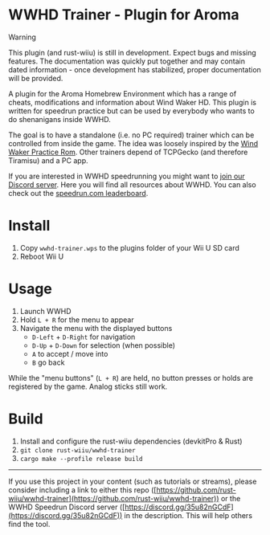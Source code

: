 # WWHD Trainer - Plugin for Aroma

> [!WARNING]  
> This plugin (and rust-wiiu) is still in development. Expect bugs and missing features. The documentation was quickly put together and may contain dated information - once development has stabilized, proper documentation will be provided.

A plugin for the Aroma Homebrew Environment which has a range of cheats, modifications and information about Wind Waker HD. This plugin is written for speedrun practice but can be used by everybody who wants to do shenanigans inside WWHD.

The goal is to have a standalone (i.e. no PC required) trainer which can be controlled from inside the game. The idea was loosely inspired by the [Wind Waker Practice Rom](https://github.com/zsrtww/tww-gz). Other trainers depend of TCPGecko (and therefore Tiramisu) and a PC app.

If you are interested in WWHD speedrunning you might want to [join our Discord server](https://discord.gg/35u82nGCdF). Here you will find all resources about WWHD. You can also check out the [speedrun.com leaderboard](https://www.speedrun.com/twwhd).

# Install

1. Copy `wwhd-trainer.wps` to the plugins folder of your Wii U SD card
2. Reboot Wii U

# Usage

1. Launch WWHD
2. Hold `L + R` for the menu to appear
3. Navigate the menu with the displayed buttons
    - `D-Left` + `D-Right` for navigation
    - `D-Up` + `D-Down` for selection (when possible)
    - `A` to accept / move into
    - `B` go back

While the "menu buttons" (`L + R`) are held, no button presses or holds are registered by the game. Analog sticks still work.

# Build

1. Install and configure the rust-wiiu dependencies (devkitPro & Rust)
2. ```git clone rust-wiiu/wwhd-trainer```
3. ```cargo make --profile release build```

---
If you use this project in your content (such as tutorials or streams), please consider including a link to either this repo ([https://github.com/rust-wiiu/wwhd-trainer](https://github.com/rust-wiiu/wwhd-trainer)) or the WWHD Speedrun Discord server ([https://discord.gg/35u82nGCdF](https://discord.gg/35u82nGCdF)) in the description. This will help others find the tool.
